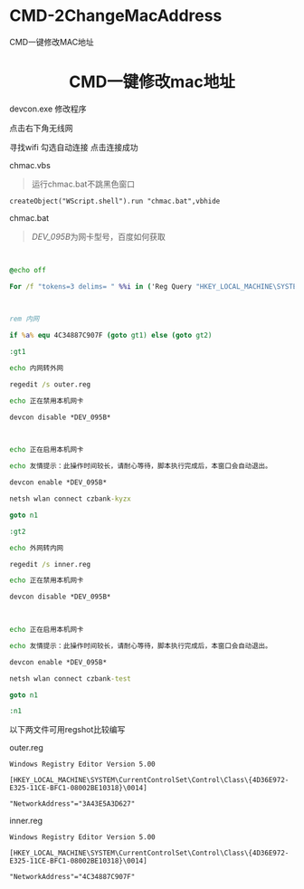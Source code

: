# CMD-2ChangeMacAddress
CMD一键修改MAC地址

<center><b><h1>CMD一键修改mac地址</h1></b> </center>



devcon.exe 修改程序



点击右下角无线网

寻找wifi 勾选自动连接 点击连接成功



chmac.vbs

> 运行chmac.bat不跳黑色窗口

```
createObject("WScript.shell").run "chmac.bat",vbhide
```

 

chmac.bat

> *DEV_095B*为网卡型号，百度如何获取

```bat
 

@echo off

For /f "tokens=3 delims= " %%i in ('Reg Query "HKEY_LOCAL_MACHINE\SYSTEM\CurrentControlSet\Control\Class\{4D36E972-E325-11CE-BFC1-08002BE10318}\0014" /v "NetworkAddress" ') do Set a=%%i

 

rem 内网

if %a% equ 4C34887C907F (goto gt1) else (goto gt2)

:gt1

echo 内网转外网

regedit /s outer.reg

echo 正在禁用本机网卡 

devcon disable *DEV_095B* 

 

echo 正在启用本机网卡 

echo 友情提示：此操作时间较长，请耐心等待，脚本执行完成后，本窗口会自动退出。

devcon enable *DEV_095B*

netsh wlan connect czbank-kyzx

goto n1

:gt2

echo 外网转内网

regedit /s inner.reg

echo 正在禁用本机网卡 

devcon disable *DEV_095B* 

 

echo 正在启用本机网卡 

echo 友情提示：此操作时间较长，请耐心等待，脚本执行完成后，本窗口会自动退出。

devcon enable *DEV_095B*

netsh wlan connect czbank-test

goto n1

:n1 
```

 



以下两文件可用regshot比较编写

outer.reg

```
Windows Registry Editor Version 5.00

[HKEY_LOCAL_MACHINE\SYSTEM\CurrentControlSet\Control\Class\{4D36E972-E325-11CE-BFC1-08002BE10318}\0014]

"NetworkAddress"="3A43E5A3D627"
```

 

inner.reg

```
Windows Registry Editor Version 5.00

[HKEY_LOCAL_MACHINE\SYSTEM\CurrentControlSet\Control\Class\{4D36E972-E325-11CE-BFC1-08002BE10318}\0014]

"NetworkAddress"="4C34887C907F"
```

 

 

 
